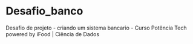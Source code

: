 # Desafio_banco
 Desafio de projeto - criando um sistema bancario - Curso Potência Tech powered by iFood | Ciência de Dados
 
